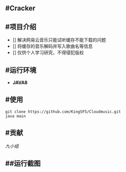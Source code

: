 #Cracker
---

#项目介绍
---
- [] 解决网易云音乐只能试听缓存不能下载的问题
- [] 将缓存的音乐解码并写入歌曲名等信息
- [] 仅供个人学习研究，不得侵犯版权

#运行环境
---
- **JAVA8**

#使用
---
```
git clone https://github.com/KingSF5/Cloudmusic.git
java main
```

#贡献
---
*九小组*

##运行截图
---
